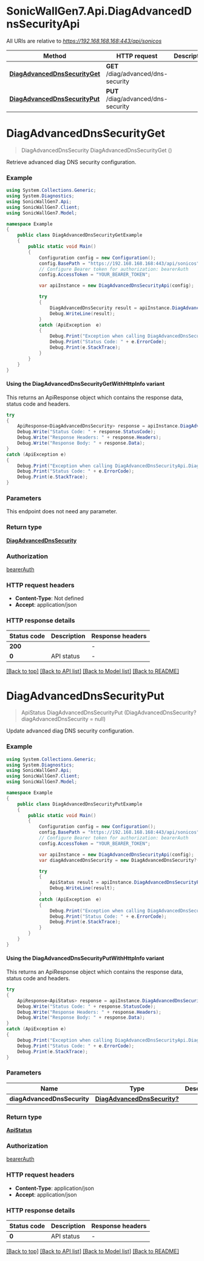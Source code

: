 # SonicWallGen7.Api.DiagAdvancedDnsSecurityApi

All URIs are relative to *https://192.168.168.168:443/api/sonicos*

| Method | HTTP request | Description |
|--------|--------------|-------------|
| [**DiagAdvancedDnsSecurityGet**](DiagAdvancedDnsSecurityApi.md#diagadvanceddnssecurityget) | **GET** /diag/advanced/dns-security |  |
| [**DiagAdvancedDnsSecurityPut**](DiagAdvancedDnsSecurityApi.md#diagadvanceddnssecurityput) | **PUT** /diag/advanced/dns-security |  |

<a id="diagadvanceddnssecurityget"></a>
# **DiagAdvancedDnsSecurityGet**
> DiagAdvancedDnsSecurity DiagAdvancedDnsSecurityGet ()



Retrieve advanced diag DNS security configuration.

### Example
```csharp
using System.Collections.Generic;
using System.Diagnostics;
using SonicWallGen7.Api;
using SonicWallGen7.Client;
using SonicWallGen7.Model;

namespace Example
{
    public class DiagAdvancedDnsSecurityGetExample
    {
        public static void Main()
        {
            Configuration config = new Configuration();
            config.BasePath = "https://192.168.168.168:443/api/sonicos";
            // Configure Bearer token for authorization: bearerAuth
            config.AccessToken = "YOUR_BEARER_TOKEN";

            var apiInstance = new DiagAdvancedDnsSecurityApi(config);

            try
            {
                DiagAdvancedDnsSecurity result = apiInstance.DiagAdvancedDnsSecurityGet();
                Debug.WriteLine(result);
            }
            catch (ApiException  e)
            {
                Debug.Print("Exception when calling DiagAdvancedDnsSecurityApi.DiagAdvancedDnsSecurityGet: " + e.Message);
                Debug.Print("Status Code: " + e.ErrorCode);
                Debug.Print(e.StackTrace);
            }
        }
    }
}
```

#### Using the DiagAdvancedDnsSecurityGetWithHttpInfo variant
This returns an ApiResponse object which contains the response data, status code and headers.

```csharp
try
{
    ApiResponse<DiagAdvancedDnsSecurity> response = apiInstance.DiagAdvancedDnsSecurityGetWithHttpInfo();
    Debug.Write("Status Code: " + response.StatusCode);
    Debug.Write("Response Headers: " + response.Headers);
    Debug.Write("Response Body: " + response.Data);
}
catch (ApiException e)
{
    Debug.Print("Exception when calling DiagAdvancedDnsSecurityApi.DiagAdvancedDnsSecurityGetWithHttpInfo: " + e.Message);
    Debug.Print("Status Code: " + e.ErrorCode);
    Debug.Print(e.StackTrace);
}
```

### Parameters
This endpoint does not need any parameter.
### Return type

[**DiagAdvancedDnsSecurity**](DiagAdvancedDnsSecurity.md)

### Authorization

[bearerAuth](../README.md#bearerAuth)

### HTTP request headers

 - **Content-Type**: Not defined
 - **Accept**: application/json


### HTTP response details
| Status code | Description | Response headers |
|-------------|-------------|------------------|
| **200** |  |  -  |
| **0** | API status |  -  |

[[Back to top]](#) [[Back to API list]](../README.md#documentation-for-api-endpoints) [[Back to Model list]](../README.md#documentation-for-models) [[Back to README]](../README.md)

<a id="diagadvanceddnssecurityput"></a>
# **DiagAdvancedDnsSecurityPut**
> ApiStatus DiagAdvancedDnsSecurityPut (DiagAdvancedDnsSecurity? diagAdvancedDnsSecurity = null)



Update advanced diag DNS security configuration.

### Example
```csharp
using System.Collections.Generic;
using System.Diagnostics;
using SonicWallGen7.Api;
using SonicWallGen7.Client;
using SonicWallGen7.Model;

namespace Example
{
    public class DiagAdvancedDnsSecurityPutExample
    {
        public static void Main()
        {
            Configuration config = new Configuration();
            config.BasePath = "https://192.168.168.168:443/api/sonicos";
            // Configure Bearer token for authorization: bearerAuth
            config.AccessToken = "YOUR_BEARER_TOKEN";

            var apiInstance = new DiagAdvancedDnsSecurityApi(config);
            var diagAdvancedDnsSecurity = new DiagAdvancedDnsSecurity?(); // DiagAdvancedDnsSecurity? |  (optional) 

            try
            {
                ApiStatus result = apiInstance.DiagAdvancedDnsSecurityPut(diagAdvancedDnsSecurity);
                Debug.WriteLine(result);
            }
            catch (ApiException  e)
            {
                Debug.Print("Exception when calling DiagAdvancedDnsSecurityApi.DiagAdvancedDnsSecurityPut: " + e.Message);
                Debug.Print("Status Code: " + e.ErrorCode);
                Debug.Print(e.StackTrace);
            }
        }
    }
}
```

#### Using the DiagAdvancedDnsSecurityPutWithHttpInfo variant
This returns an ApiResponse object which contains the response data, status code and headers.

```csharp
try
{
    ApiResponse<ApiStatus> response = apiInstance.DiagAdvancedDnsSecurityPutWithHttpInfo(diagAdvancedDnsSecurity);
    Debug.Write("Status Code: " + response.StatusCode);
    Debug.Write("Response Headers: " + response.Headers);
    Debug.Write("Response Body: " + response.Data);
}
catch (ApiException e)
{
    Debug.Print("Exception when calling DiagAdvancedDnsSecurityApi.DiagAdvancedDnsSecurityPutWithHttpInfo: " + e.Message);
    Debug.Print("Status Code: " + e.ErrorCode);
    Debug.Print(e.StackTrace);
}
```

### Parameters

| Name | Type | Description | Notes |
|------|------|-------------|-------|
| **diagAdvancedDnsSecurity** | [**DiagAdvancedDnsSecurity?**](DiagAdvancedDnsSecurity?.md) |  | [optional]  |

### Return type

[**ApiStatus**](ApiStatus.md)

### Authorization

[bearerAuth](../README.md#bearerAuth)

### HTTP request headers

 - **Content-Type**: application/json
 - **Accept**: application/json


### HTTP response details
| Status code | Description | Response headers |
|-------------|-------------|------------------|
| **0** | API status |  -  |

[[Back to top]](#) [[Back to API list]](../README.md#documentation-for-api-endpoints) [[Back to Model list]](../README.md#documentation-for-models) [[Back to README]](../README.md)

